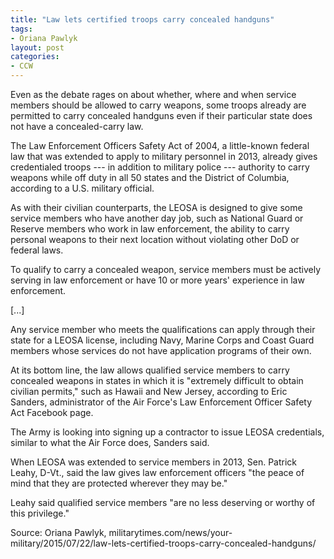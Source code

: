 ```yaml
---
title: "Law lets certified troops carry concealed handguns"
tags:
- Oriana Pawlyk
layout: post
categories:
- CCW
---
```


Even as the debate rages on about whether, where and when service members should be allowed to carry weapons, some troops already are permitted to carry concealed handguns even if their particular state does not have a concealed-carry law.

The Law Enforcement Officers Safety Act of 2004, a little-known federal law that was extended to apply to military personnel in 2013, already gives credentialed troops --- in addition to military police --- authority to carry weapons while off duty in all 50 states and the District of Columbia, according to a U.S. military official.

As with their civilian counterparts, the LEOSA is designed to give some service members who have another day job, such as National Guard or Reserve members who work in law enforcement, the ability to carry personal weapons to their next location without violating other DoD or federal laws.

To qualify to carry a concealed weapon, service members must be actively serving in law enforcement or have 10 or more years' experience in law enforcement.

\[...\]

Any service member who meets the qualifications can apply through their state for a LEOSA license, including Navy, Marine Corps and Coast Guard members whose services do not have application programs of their own.

At its bottom line, the law allows qualified service members to carry concealed weapons in states in which it is "extremely difficult to obtain civilian permits," such as Hawaii and New Jersey, according to Eric Sanders, administrator of the Air Force's Law Enforcement Officer Safety Act Facebook page.

The Army is looking into signing up a contractor to issue LEOSA credentials, similar to what the Air Force does, Sanders said.

When LEOSA was extended to service members in 2013, Sen. Patrick Leahy, D-Vt., said the law gives law enforcement officers "the peace of mind that they are protected wherever they may be."

Leahy said qualified service members "are no less deserving or worthy of this privilege."

Source: Oriana Pawlyk, militarytimes.com/news/your-military/2015/07/22/law-lets-certified-troops-carry-concealed-handguns/
